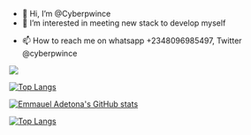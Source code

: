 - 👋 Hi, I’m @Cyberpwince
- 👀 I’m interested in meeting new stack to develop myself
<!---- 🌱 I’m currently learning ...
- 💞️ I’m looking to collaborate on ...
--->
- 📫 How to reach me on whatsapp +2348096985497, Twitter @cyberpwince




<picture>
  <source
    srcset="https://github-readme-stats.vercel.app/api?username=cyberpwince&show_icons=true&theme=dark"
    media="(prefers-color-scheme: dark)"
  />
  <source
    srcset="https://github-readme-stats.vercel.app/api?username=cyberpwince&show_icons=true"
    media="(prefers-color-scheme: light), (prefers-color-scheme: no-preference)"
  />
  <img src="https://github-readme-stats.vercel.app/api?username=cyberpwince&show_icons=true" />
</picture>

[![Top Langs](https://github-readme-stats.vercel.app/api?username=cyberpwince&theme=algolia&show_icons=true)](https://github.com/cyberpwince)

[![Emmauel Adetona's GitHub stats](https://github-readme-stats.vercel.app/api/top-langs?username=cyberpwince&theme=algolia&show_icons=true)](https://github.com/cyberpwince)

[![Top Langs](https://github-readme-stats-git-masterrstaa-rickstaa.vercel.app/api/top-langs/?username=cyberpwince)](https://github.com/cyberpwince)
<!---- Cyberpwince/Cyberpwince is a ✨ special ✨ repository because its `README.md` (this file) appears on your GitHub profile.
You can click the Preview link to take a look at your changes.
--->
